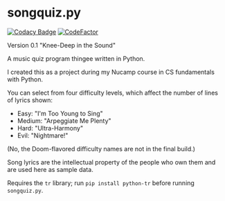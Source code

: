 # songquiz.py

[![Codacy Badge](https://api.codacy.com/project/badge/Grade/332788ef2737439087bdbd702941ceb6)](https://app.codacy.com/gh/tnwae/songquiz.py?utm_source=github.com&utm_medium=referral&utm_content=tnwae/songquiz.py&utm_campaign=Badge_Grade_Settings)
[![CodeFactor](https://www.codefactor.io/repository/github/tnwae/songquiz.py/badge)](https://www.codefactor.io/repository/github/tnwae/songquiz.py)

Version 0.1 "Knee-Deep in the Sound"

A music quiz program thingee written in Python.

I created this as a project during my Nucamp course in CS fundamentals with Python.

You can select from four difficulty levels, which affect the number of lines of lyrics shown:

* Easy: "I'm Too Young to Sing"
* Medium: "Arpeggiate Me Plenty"
* Hard: "Ultra-Harmony"
* Evil: "Nightmare!"

(No, the Doom-flavored difficulty names are not in the final build.)

Song lyrics are the intellectual property of the people who own them and are used here as sample data.

Requires the `tr` library; run `pip install python-tr` before running `songquiz.py`.
